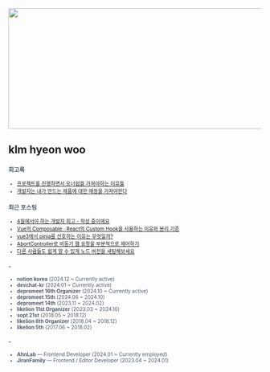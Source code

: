 
<div align="center">
  
<img src="https://render.gitanimals.org/lines/klmhyeonwoo?pet-id=590059497944971134" width="1000" height="240"/>

</div>

## klm hyeon woo

<span style="color:#4E5968; font-size:10px;">

### 회고록
- [프로젝트를 진행하면서 오너쉽을 가져야하는 이유들](https://klmhyeonwooo.tistory.com/149)<br>
- [개발자는 내가 만드는 제품에 대한 애정을 가져야한다](https://klmhyeonwooo.tistory.com/122)<br>

### 최근 포스팅
- [4월에서야 하는 개발자 회고 - 작성 중이에요](https://klmhyeonwooo.tistory.com/166)<br>
- [Vue의 Composable &middot; React의 Custom Hook을 사용하는 이유와 분리 기준](https://klmhyeonwooo.tistory.com/165)<br>
- [vue3에서 pinia를 선호하는 이유는 무엇일까?](https://klmhyeonwooo.tistory.com/163)<br>
- [AbortController로 비동기 웹 요청을 부분적으로 제어하기](https://klmhyeonwooo.tistory.com/162)<br>
- [다른 사람들도 쉽게 알 수 있게 노드 버전을 세팅해보세요](https://klmhyeonwooo.tistory.com/161)<br>

### -
- **notion korea** (2024.12 ~ Currently active)
- **devchat-kr** (2024.01 ~ Currently active)
- **depromeet 16th Organizer** (2024.10 ~ Currently active)
- **depromeet 15th** (2024.06 ~ 2024.10)
- **depromeet 14th** (2023.11 ~ 2024.02)
- **likelion 11st Organizer** (2023.03 ~ 2024.10)
- **sopt 21st** (2018.05 ~ 2018.12)
- **likelion 6th Organizer** (2018.04 ~ 2018.12)
- **likelion 5th** (2017.06 ~ 2018.02)

### -
- **AhnLab** — Frontend Developer (2024.01 ~ Currently employed)
- **JiranFamily** — Frontend / Editor Developer (2023.04 ~ 2024.01)
